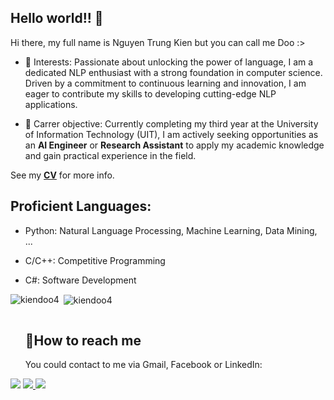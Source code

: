 ## Hello world!! 👋

Hi there, my full name is Nguyen Trung Kien but you can call me Doo :>

* 🌱 Interests: Passionate about unlocking the power of language, I am a dedicated NLP enthusiast with a strong foundation in computer science. Driven by a commitment to continuous learning and innovation, I am eager to contribute my skills to developing cutting-edge NLP applications.

* 🔭 Carrer objective: Currently completing my third year at the University of Information Technology (UIT), I am actively seeking opportunities as an **AI Engineer** or **Research Assistant** to apply my academic knowledge and gain practical experience in the field.

See my [**CV**](https://drive.google.com/file/d/1Vw794Cicr_dBjujVZADw2CpCLpcJzgmf/view?usp=sharing) for more info.
<!--
**kiendoo4/kiendoo4** is a ✨ _special_ ✨ repository because its `README.md` (this file) appears on your GitHub profile.

Here are some ideas to get you started:

- 🔭 I’m currently working on ...
- 🌱 I’m currently learning ...
- 👯 I’m looking to collaborate on ...
- 🤔 I’m looking for help with ...
- 💬 Ask me about ...
- 📫 How to reach me: ...
- 😄 Pronouns: ...
- ⚡ Fun fact: ...
-->

## Proficient Languages:

* Python: Natural Language Processing, Machine Learning, Data Mining, ...

* C/C++: Competitive Programming 

* C#: Software Development

<p><img align="left" src="https://github-readme-stats.vercel.app/api/top-langs?username=kiendoo4&show_icons=true&locale=en&layout=compact" alt="kiendoo4" /></p>

<p>&nbsp;<img align="center" src="https://github-readme-stats.vercel.app/api?username=kiendoo4&show_icons=true&locale=en" alt="kiendoo4" /></p>

<!-- Connect with me -->
  <!--h2 without bottom border-->
  <div id="user-content-toc">
    <ul align="left">
      <summary><h2 style="display: inline-block">🤝How to reach me</h2></summary>
      You could contact to me via Gmail, Facebook or LinkedIn:
    </ul>
  <!--icons and links-->
  <p align="left">
<a href="https://www.linkedin.com/in/kiendoo4/">
<img src="https://img.shields.io/badge/LinkedIn-0077B5?style=for-the-badge&logo=linkedin&logoColor=white" /></a>

<a href="mailto:kdoo4.work@gmail.com">
<img src="https://img.shields.io/badge/Gmail-D14836?style=for-the-badge&logo=gmail&logoColor=white" />  
</a>

<a href="https://www.facebook.com/kiendoo4/">
<img src="https://img.shields.io/badge/Facebook-1877F2?style=for-the-badge&logo=facebook&logoColor=white" /></a>

</a>
  </p>
  </div>

